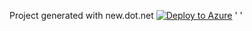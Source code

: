 Project generated with new.dot.net [![Deploy to Azure](http://azuredeploy.net/deploybutton.png)](https://azuredeploy.net/) ' '
